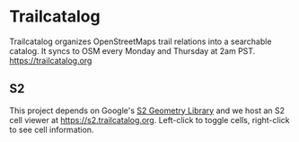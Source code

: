 # Trailcatalog

Trailcatalog organizes OpenStreetMaps trail relations into a searchable catalog. It syncs to OSM every Monday and Thursday at 2am PST. 
https://trailcatalog.org

## S2

This project depends on Google's
[S2 Geometry Library](https://github.com/google/s2-geometry-library-java) and we host an S2 cell
viewer at https://s2.trailcatalog.org. Left-click to toggle cells, right-click to see cell
information.
